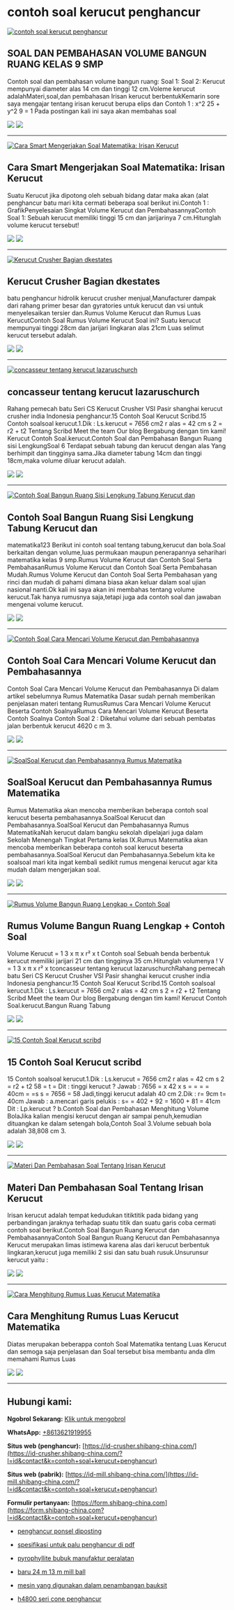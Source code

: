 # contoh soal kerucut penghancur

<a href="https://swt.shibang-china.com/?l=id&img&k=contoh+soal+kerucut+penghancur" target="_blank">![contoh soal kerucut penghancur](http://static.shibang-china.com/all-800x300/1324.jpg)</a>

## SOAL DAN PEMBAHASAN VOLUME BANGUN RUANG KELAS 9 SMP
Contoh soal dan pembahasan volume bangun ruang: Soal 1: Soal 2: Kerucut mempunyai diameter alas 14 cm dan tinggi 12 cm.Voleme kerucut adalahMateri,soal,dan pembahasan Irisan kerucut berbentukKemarin sore saya mengajar tentang irisan kerucut berupa elips dan Contoh 1 : x^2 25 + y^2 9 = 1 Pada postingan kali ini saya akan membahas soal


<a href="https://whatsapp.shibangsoft.com/WhatsApp.php" target="_blank" title="WhatsApp">![](http://static.shibang-china.com/icon/whatsapp.png)</a> <a href="https://swt.shibang-china.com/?l=id&icon&k=contoh+soal+kerucut+penghancur" target="_blank">![](http://static.shibang-china.com/icon/chat-id.png)</a>

---

<a href="https://swt.shibang-china.com/?l=id&img&k=contoh+soal+kerucut+penghancur" target="_blank">![Cara Smart Mengerjakan Soal Matematika: Irisan Kerucut](http://static.shibang-china.com/all-800x300/1169.jpg)</a>

## Cara Smart Mengerjakan Soal Matematika: Irisan Kerucut
Suatu Kerucut jika dipotong oleh sebuah bidang datar maka akan (alat penghancur batu mari kita cermati beberapa soal berikut ini.Contoh 1 : GrafikPenyelesaian Singkat Volume Kerucut dan PembahasannyaContoh Soal 1: Sebuah kerucut memiliki tinggi 15 cm dan jarijarinya 7 cm.Hitunglah volume kerucut tersebut!


<a href="https://whatsapp.shibangsoft.com/WhatsApp.php" target="_blank" title="WhatsApp">![](http://static.shibang-china.com/icon/whatsapp.png)</a> <a href="https://swt.shibang-china.com/?l=id&icon&k=contoh+soal+kerucut+penghancur" target="_blank">![](http://static.shibang-china.com/icon/chat-id.png)</a>

---

<a href="https://swt.shibang-china.com/?l=id&img&k=contoh+soal+kerucut+penghancur" target="_blank">![Kerucut Crusher Bagian dkestates](http://static.shibang-china.com/all-800x300/1498.jpg)</a>

## Kerucut Crusher Bagian dkestates
batu penghancur hidrolik kerucut crusher menjual,Manufacturer dampak dari rahang primer besar dan gyratories untuk kerucut dan vsi untuk menyelesaikan tersier dan.Rumus Volume Kerucut dan Rumus Luas KerucutContoh Soal Rumus Volume Kerucut Soal ini? Suatu kerucut mempunyai tinggi 28cm dan jarijari lingkaran alas 21cm Luas selimut kerucut tersebut adalah.


<a href="https://whatsapp.shibangsoft.com/WhatsApp.php" target="_blank" title="WhatsApp">![](http://static.shibang-china.com/icon/whatsapp.png)</a> <a href="https://swt.shibang-china.com/?l=id&icon&k=contoh+soal+kerucut+penghancur" target="_blank">![](http://static.shibang-china.com/icon/chat-id.png)</a>

---

<a href="https://swt.shibang-china.com/?l=id&img&k=contoh+soal+kerucut+penghancur" target="_blank">![concasseur tentang kerucut lazaruschurch](http://static.shibang-china.com/all-800x300/686.jpg)</a>

## concasseur tentang kerucut lazaruschurch
Rahang pemecah batu Seri CS Kerucut Crusher VSI Pasir shanghai kerucut crusher india Indonesia penghancur.15 Contoh Soal Kerucut Scribd.15 Contoh soalsoal kerucut.1.Dik : Ls.kerucut = 7656 cm2 r alas = 42 cm s 2 = r2 + t2 Tentang Scribd Meet the team Our blog Bergabung dengan tim kami! Kerucut Contoh Soal.kerucut.Contoh Soal dan Pembahasan Bangun Ruang sisi LengkungSoal 6 Terdapat sebuah tabung dan kerucut dengan alas Yang berhimpit dan tingginya sama.Jika diameter tabung 14cm dan tinggi 18cm,maka volume diluar kerucut adalah.


<a href="https://whatsapp.shibangsoft.com/WhatsApp.php" target="_blank" title="WhatsApp">![](http://static.shibang-china.com/icon/whatsapp.png)</a> <a href="https://swt.shibang-china.com/?l=id&icon&k=contoh+soal+kerucut+penghancur" target="_blank">![](http://static.shibang-china.com/icon/chat-id.png)</a>

---

<a href="https://swt.shibang-china.com/?l=id&img&k=contoh+soal+kerucut+penghancur" target="_blank">![Contoh Soal Bangun Ruang Sisi Lengkung Tabung Kerucut dan](http://static.shibang-china.com/all-800x300/348.jpg)</a>

## Contoh Soal Bangun Ruang Sisi Lengkung Tabung Kerucut dan
matematika123 Berikut ini contoh soal tentang tabung,kerucut dan bola.Soal berkaitan dengan volume,luas permukaan maupun penerapannya seharihari matematika kelas 9 smp.Rumus Volume Kerucut dan Contoh Soal Serta PembahasanRumus Volume Kerucut dan Contoh Soal Serta Pembahasan Mudah.Rumus Volume Kerucut dan Contoh Soal Serta Pembahasan yang rinci dan mudah di pahami dimana biasa akan keluar dalam soal ujian nasional nanti.Ok kali ini saya akan ini membahas tentang volume kerucut.Tak hanya rumusnya saja,tetapi juga ada contoh soal dan jawaban mengenai volume kerucut.


<a href="https://whatsapp.shibangsoft.com/WhatsApp.php" target="_blank" title="WhatsApp">![](http://static.shibang-china.com/icon/whatsapp.png)</a> <a href="https://swt.shibang-china.com/?l=id&icon&k=contoh+soal+kerucut+penghancur" target="_blank">![](http://static.shibang-china.com/icon/chat-id.png)</a>

---

<a href="https://swt.shibang-china.com/?l=id&img&k=contoh+soal+kerucut+penghancur" target="_blank">![Contoh Soal Cara Mencari Volume Kerucut dan Pembahasannya](http://static.shibang-china.com/all-800x300/63.jpg)</a>

## Contoh Soal Cara Mencari Volume Kerucut dan Pembahasannya
Contoh Soal Cara Mencari Volume Kerucut dan Pembahasannya Di dalam artikel sebelumnya Rumus Matematika Dasar sudah pernah memberikan penjelasan materi tentang RumusRumus Cara Mencari Volume Kerucut Beserta Contoh SoalnyaRumus Cara Mencari Volume Kerucut Beserta Contoh Soalnya Contoh Soal 2 : Diketahui volume dari sebuah pembatas jalan berbentuk kerucut 4620 c m 3.


<a href="https://whatsapp.shibangsoft.com/WhatsApp.php" target="_blank" title="WhatsApp">![](http://static.shibang-china.com/icon/whatsapp.png)</a> <a href="https://swt.shibang-china.com/?l=id&icon&k=contoh+soal+kerucut+penghancur" target="_blank">![](http://static.shibang-china.com/icon/chat-id.png)</a>

---

<a href="https://swt.shibang-china.com/?l=id&img&k=contoh+soal+kerucut+penghancur" target="_blank">![SoalSoal Kerucut dan Pembahasannya Rumus Matematika](http://static.shibang-china.com/all-800x300/899.jpg)</a>

## SoalSoal Kerucut dan Pembahasannya Rumus Matematika
Rumus Matematika akan mencoba memberikan beberapa contoh soal kerucut beserta pembahasannya.SoalSoal Kerucut dan Pembahasannya.SoalSoal Kerucut dan Pembahasannya Rumus MatematikaNah kerucut dalam bangku sekolah dipelajari juga dalam Sekolah Menengah Tingkat Pertama kelas IX.Rumus Matematika akan mencoba memberikan beberapa contoh soal kerucut beserta pembahasannya.SoalSoal Kerucut dan Pembahasannya.Sebelum kita ke soalsoal mari kita ingat kembali sedikit rumus mengenai kerucut agar kita mudah dalam mengerjakan soal.


<a href="https://whatsapp.shibangsoft.com/WhatsApp.php" target="_blank" title="WhatsApp">![](http://static.shibang-china.com/icon/whatsapp.png)</a> <a href="https://swt.shibang-china.com/?l=id&icon&k=contoh+soal+kerucut+penghancur" target="_blank">![](http://static.shibang-china.com/icon/chat-id.png)</a>

---

<a href="https://swt.shibang-china.com/?l=id&img&k=contoh+soal+kerucut+penghancur" target="_blank">![Rumus Volume Bangun Ruang Lengkap + Contoh Soal](http://static.shibang-china.com/all-800x300/922.jpg)</a>

## Rumus Volume Bangun Ruang Lengkap + Contoh Soal
Volume Kerucut = 1 3 x π x r² x t Contoh soal Sebuah benda berbentuk kerucut memiliki jarijari 21 cm dan tingginya 35 cm.Hitunglah volumenya ! V = 1 3 x π x r² x tconcasseur tentang kerucut lazaruschurchRahang pemecah batu Seri CS Kerucut Crusher VSI Pasir shanghai kerucut crusher india Indonesia penghancur.15 Contoh Soal Kerucut Scribd.15 Contoh soalsoal kerucut.1.Dik : Ls.kerucut = 7656 cm2 r alas = 42 cm s 2 = r2 + t2 Tentang Scribd Meet the team Our blog Bergabung dengan tim kami! Kerucut Contoh Soal.kerucut.Bangun Ruang Tabung


<a href="https://whatsapp.shibangsoft.com/WhatsApp.php" target="_blank" title="WhatsApp">![](http://static.shibang-china.com/icon/whatsapp.png)</a> <a href="https://swt.shibang-china.com/?l=id&icon&k=contoh+soal+kerucut+penghancur" target="_blank">![](http://static.shibang-china.com/icon/chat-id.png)</a>

---

<a href="https://swt.shibang-china.com/?l=id&img&k=contoh+soal+kerucut+penghancur" target="_blank">![15 Contoh Soal Kerucut scribd](http://static.shibang-china.com/all-800x300/1354.jpg)</a>

## 15 Contoh Soal Kerucut scribd
15 Contoh soalsoal kerucut.1.Dik : Ls.kerucut = 7656 cm2 r alas = 42 cm s 2 = r2 + t2 58 = t = Dit : tinggi kerucut ? Jawab : 7656 = x 42 x s = = = = 40cm = =s s = 7656 = 58 Jadi,tinggi kerucut adalah 40 cm 2.Dik : r= 9cm t= 40cm Jawab : a.mencari garis pelukis : s= = 402 + 92 = 1600 + 81 = 41cm Dit : Lp.kerucut ? b.Contoh Soal dan Pembahasan Menghitung Volume BolaJika kalian mengisi kerucut dengan air sampai penuh,kemudian dituangkan ke dalam setengah bola,Contoh Soal 3.Volume sebuah bola adalah 38,808 cm 3.


<a href="https://whatsapp.shibangsoft.com/WhatsApp.php" target="_blank" title="WhatsApp">![](http://static.shibang-china.com/icon/whatsapp.png)</a> <a href="https://swt.shibang-china.com/?l=id&icon&k=contoh+soal+kerucut+penghancur" target="_blank">![](http://static.shibang-china.com/icon/chat-id.png)</a>

---

<a href="https://swt.shibang-china.com/?l=id&img&k=contoh+soal+kerucut+penghancur" target="_blank">![Materi Dan Pembahasan Soal Tentang Irisan Kerucut](http://static.shibang-china.com/all-800x300/699.jpg)</a>

## Materi Dan Pembahasan Soal Tentang Irisan Kerucut
Irisan kerucut adalah tempat kedudukan titiktitik pada bidang yang perbandingan jaraknya terhadap suatu titik dan suatu garis coba cermati contoh soal berikut.Contoh Soal Bangun Ruang Kerucut dan PembahasannyaContoh Soal Bangun Ruang Kerucut dan Pembahasannya Kerucut merupakan limas istimewa karena alas dari kerucut berbentuk lingkaran,kerucut juga memiliki 2 sisi dan satu buah rusuk.Unsurunsur kerucut yaitu :


<a href="https://whatsapp.shibangsoft.com/WhatsApp.php" target="_blank" title="WhatsApp">![](http://static.shibang-china.com/icon/whatsapp.png)</a> <a href="https://swt.shibang-china.com/?l=id&icon&k=contoh+soal+kerucut+penghancur" target="_blank">![](http://static.shibang-china.com/icon/chat-id.png)</a>

---

<a href="https://swt.shibang-china.com/?l=id&img&k=contoh+soal+kerucut+penghancur" target="_blank">![Cara Menghitung Rumus Luas Kerucut Matematika](http://static.shibang-china.com/all-800x300/1285.jpg)</a>

## Cara Menghitung Rumus Luas Kerucut Matematika
Diatas merupakan beberappa contoh Soal Matematika tentang Luas Kerucut dan semoga saja penjelasan dan Soal tersebut bisa membantu anda dlm memahami Rumus Luas

<a href="https://whatsapp.shibangsoft.com/WhatsApp.php" target="_blank" title="WhatsApp">![](http://static.shibang-china.com/icon/whatsapp.png)</a> <a href="https://swt.shibang-china.com/?l=id&icon&k=contoh+soal+kerucut+penghancur" target="_blank">![](http://static.shibang-china.com/icon/chat-id.png)</a>

---
## Hubungi kami:

**Ngobrol Sekarang:** [Klik untuk mengobrol](https://swt.shibang-china.com?l=id&contact&k=contoh+soal+kerucut+penghancur)

**WhatsApp:**  [+8613621919955](https://whatsapp.shibangsoft.com/WhatsApp.php)

**Situs web (penghancur):** [https://id-crusher.shibang-china.com/](https://id-crusher.shibang-china.com/?l=id&contact&k=contoh+soal+kerucut+penghancur)

**Situs web (pabrik):** [https://id-mill.shibang-china.com/](https://id-mill.shibang-china.com/?l=id&contact&k=contoh+soal+kerucut+penghancur)

**Formulir pertanyaan:** [https://form.shibang-china.com](https://form.shibang-china.com?l=id&contact&k=contoh+soal+kerucut+penghancur)

* [penghancur ponsel diposting](../32/penghancur%20ponsel%20diposting.md)

* [spesifikasi untuk palu penghancur di pdf](../35/spesifikasi%20untuk%20palu%20penghancur%20di%20pdf.md)

* [pyrophyllite bubuk manufaktur peralatan](../33/pyrophyllite%20bubuk%20manufaktur%20peralatan.md)

* [baru 24 m 13 m mill ball](../33/baru%2024%20m%2013%20m%20mill%20ball.md)

* [mesin yang digunakan dalam penambangan bauksit](../31/mesin%20yang%20digunakan%20dalam%20penambangan%20bauksit.md)

* [h4800 seri cone penghancur](../38/h4800%20seri%20cone%20penghancur.md)